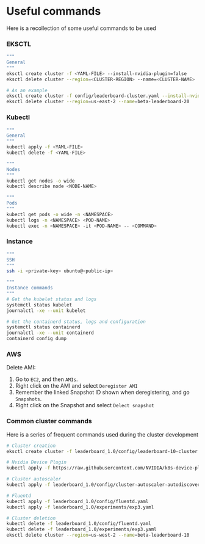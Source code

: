 # Useful commands

Here is a recollection of some useful commands to be used

### EKSCTL

```bash
"""
General
"""
eksctl create cluster -f <YAML-FILE> --install-nvidia-plugin=false
eksctl delete cluster --region=<CLUSTER-REGION> --name=<CLUSTER-NAME>

# As an example
eksctl create cluster -f config/leaderboard-cluster.yaml --install-nvidia-plugin=false
eksctl delete cluster --region=us-east-2 --name=beta-leaderboard-20
```

### Kubectl

```bash
"""
General
"""
kubectl apply -f <YAML-FILE>
kubectl delete -f <YAML-FILE>

"""
Nodes
"""
kubectl get nodes -o wide
kubectl describe node <NODE-NAME>

"""
Pods
"""
kubectl get pods -o wide -n <NAMESPACE>
kubectl logs -n <NAMESPACE> <POD-NAME>
kubectl exec -n <NAMESPACE> -it <POD-NAME> -- <COMMAND>
```

### Instance

```bash
"""
SSH
"""
ssh -i <private-key> ubuntu@<public-ip>

"""
Instance commands
"""
# Get the kubelet status and logs
systemctl status kubelet
journalctl -xe --unit kubelet

# Get the containerd status, logs and configuration
systemctl status containerd
journalctl -xe --unit containerd
containerd config dump
```

### AWS

Delete AMI:
1. Go to `EC2`, and then `AMIs`.
1. Right click on the AMI and select `Deregister AMI`
1. Remember the linked Snapshot ID shown when deregistering, and go `Snapshots`.
1. Right click on the Snapshot and select `Delect snapshot`


### Common cluster commands

Here is a series of frequent commands used during the cluster development

```bash
# Cluster creation
eksctl create cluster -f leaderboard_1.0/config/leaderboard-10-cluster.yaml --install-nvidia-plugin=false

# Nvidia Device Plugin
kubectl apply -f https://raw.githubusercontent.com/NVIDIA/k8s-device-plugin/v0.13.0/nvidia-device-plugin.yml

# Cluster autoscaler
kubectl apply -f leaderboard_1.0/config/cluster-autoscaler-autodiscover.yaml

# Fluentd
kubectl apply -f leaderboard_1.0/config/fluentd.yaml
kubectl apply -f leaderboard_1.0/experiments/exp3.yaml

# Cluster deletion
kubectl delete -f leaderboard_1.0/config/fluentd.yaml
kubectl delete -f leaderboard_1.0/experiments/exp3.yaml
eksctl delete cluster --region=us-west-2 --name=beta-leaderboard-10
```
